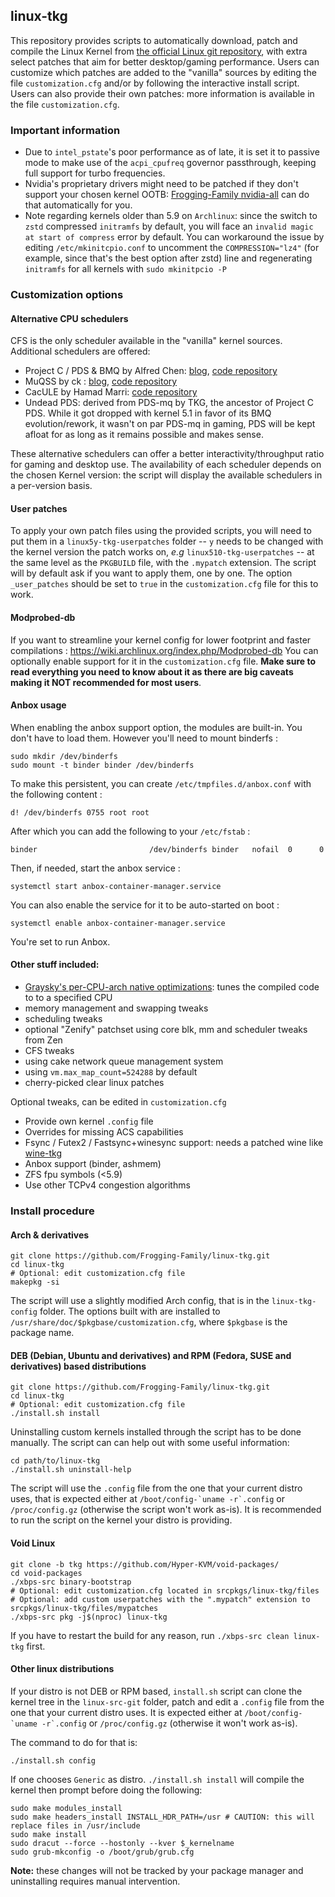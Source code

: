 ## linux-tkg

This repository provides scripts to automatically download, patch and compile the Linux Kernel from [the official Linux git repository](https://git.kernel.org/pub/scm/linux/kernel/git/stable/linux.git), with extra select patches that aim for better desktop/gaming performance. Users can customize which patches are added to the "vanilla" sources by editing the file `customization.cfg` and/or by following the interactive install script. Users can also provide their own patches: more information is available in the file `customization.cfg`.

### Important information

- Due to `intel_pstate`'s poor performance as of late, it is set it to passive mode to make use of the `acpi_cpufreq` governor passthrough, keeping full support for turbo frequencies.
- Nvidia's proprietary drivers might need to be patched if they don't support your chosen kernel OOTB: [Frogging-Family nvidia-all](https://github.com/Frogging-Family/nvidia-all) can do that automatically for you.
- Note regarding kernels older than 5.9 on `Archlinux`: since the switch to `zstd` compressed `initramfs` by default, you will face an `invalid magic at start of compress` error by default. You can workaround the issue by editing `/etc/mkinitcpio.conf` to uncomment the `COMPRESSION="lz4"` (for example, since that's the best option after zstd) line and regenerating `initramfs` for all kernels with `sudo mkinitpcio -P`

### Customization options
#### Alternative CPU schedulers

CFS is the only scheduler available in the "vanilla" kernel sources. Additional schedulers are offered:
- Project C / PDS & BMQ by Alfred Chen: [blog](http://cchalpha.blogspot.com/ ), [code repository](https://gitlab.com/alfredchen/projectc)
- MuQSS by ck : [blog](http://ck-hack.blogspot.com/), [code repository](https://github.com/ckolivas/linux)
- CacULE by Hamad Marri: [code repository](https://github.com/hamadmarri/cacule-cpu-scheduler)
- Undead PDS: derived from PDS-mq by TKG, the ancestor of Project C PDS. While it got dropped with kernel 5.1 in favor of its BMQ evolution/rework, it wasn't on par PDS-mq in gaming, PDS will be kept afloat for as long as it remains possible and makes sense.

These alternative schedulers can offer a better interactivity/throughput ratio for gaming and desktop use. The availability of each scheduler depends on the chosen Kernel version: the script will display the available schedulers in a per-version basis.
#### User patches

To apply your own patch files using the provided scripts, you will need to put them in a `linux5y-tkg-userpatches` folder -- `y` needs to be changed with the kernel version the patch works on, _e.g_ `linux510-tkg-userpatches` -- at the same level as the `PKGBUILD` file, with the `.mypatch` extension. The script will by default ask if you want to apply them, one by one. The option `_user_patches` should be set to `true` in the `customization.cfg` file for this to work.
#### Modprobed-db

If you want to streamline your kernel config for lower footprint and faster compilations : https://wiki.archlinux.org/index.php/Modprobed-db
You can optionally enable support for it in the `customization.cfg` file. **Make sure to read everything you need to know about it as there are big caveats making it NOT recommended for most users**.

#### Anbox usage

When enabling the anbox support option, the modules are built-in. You don't have to load them. However you'll need to mount binderfs :
```
sudo mkdir /dev/binderfs
sudo mount -t binder binder /dev/binderfs
```

To make this persistent, you can create `/etc/tmpfiles.d/anbox.conf` with the following content :
```
d! /dev/binderfs 0755 root root
```
After which you can add the following to your `/etc/fstab` :
```
binder                         /dev/binderfs binder   nofail  0      0
```

Then, if needed, start the anbox service :
```
systemctl start anbox-container-manager.service
```

You can also enable the service for it to be auto-started on boot :
```
systemctl enable anbox-container-manager.service
```

You're set to run Anbox.


#### Other stuff included:
- [Graysky's per-CPU-arch native optimizations](https://github.com/graysky2/kernel_gcc_patch): tunes the compiled code to to a specified CPU
- memory management and swapping tweaks
- scheduling tweaks
- optional "Zenify" patchset using core blk, mm and scheduler tweaks from Zen
- CFS tweaks
- using cake network queue management system
- using `vm.max_map_count=524288` by default
- cherry-picked clear linux patches

Optional tweaks, can be edited in `customization.cfg`
- Provide own kernel `.config` file
- Overrides for missing ACS capabilities
- Fsync / Futex2 / Fastsync+winesync support: needs a patched wine like [wine-tkg](https://github.com/Frogging-Family/wine-tkg-git)
- Anbox support (binder, ashmem)
- ZFS fpu symbols (<5.9)
- Use other TCPv4 congestion algorithms

### Install procedure

#### Arch & derivatives
```
git clone https://github.com/Frogging-Family/linux-tkg.git
cd linux-tkg
# Optional: edit customization.cfg file
makepkg -si
```
The script will use a slightly modified Arch config, that is in the `linux-tkg-config` folder. The options built with are installed to `/usr/share/doc/$pkgbase/customization.cfg`, where `$pkgbase` is the package name.



#### DEB (Debian, Ubuntu and derivatives) and RPM (Fedora, SUSE and derivatives) based distributions
```
git clone https://github.com/Frogging-Family/linux-tkg.git
cd linux-tkg
# Optional: edit customization.cfg file
./install.sh install
```
Uninstalling custom kernels installed through the script has to be done
manually. The script can can help out with some useful information:
```
cd path/to/linux-tkg
./install.sh uninstall-help
```
The script will use the `.config` file from the one that your current distro uses, that is expected either at ``/boot/config-`uname -r`.config`` or ``/proc/config.gz`` (otherwise the script won't work as-is). It is recommended to run the script on the kernel your distro is providing.

#### Void Linux
```
git clone -b tkg https://github.com/Hyper-KVM/void-packages/
cd void-packages
./xbps-src binary-bootstrap
# Optional: edit customization.cfg located in srcpkgs/linux-tkg/files
# Optional: add custom userpatches with the ".mypatch" extension to srcpkgs/linux-tkg/files/mypatches
./xbps-src pkg -j$(nproc) linux-tkg
```
If you have to restart the build for any reason, run `./xbps-src clean linux-tkg` first.

#### Other linux distributions
If your distro is not DEB or RPM based, `install.sh` script can clone the kernel tree in the `linux-src-git` folder, patch and edit a `.config` file from the one that your current distro uses. It is expected either at ``/boot/config-`uname -r`.config`` or ``/proc/config.gz`` (otherwise it won't work as-is).

The command to do for that is:
```
./install.sh config
```

If one chooses `Generic` as distro. `./install.sh install` will compile the kernel then prompt before doing the following:
```shell
sudo make modules_install
sudo make headers_install INSTALL_HDR_PATH=/usr # CAUTION: this will replace files in /usr/include
sudo make install
sudo dracut --force --hostonly --kver $_kernelname
sudo grub-mkconfig -o /boot/grub/grub.cfg
```
**Note:** these changes will not be tracked by your package manager and uninstalling requires manual intervention.

